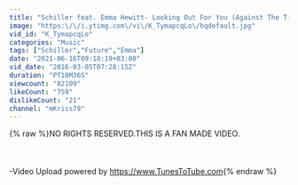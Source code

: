 ```yaml
---
title: "Schiller feat. Emma Hewitt- Looking Out For You (Against The Tide)"
image: "https:\/\/i.ytimg.com\/vi\/K_TymapcqLo\/hqdefault.jpg"
vid_id: "K_TymapcqLo"
categories: "Music"
tags: ["Schiller","Future","Emma"]
date: "2021-06-16T09:18:19+03:00"
vid_date: "2016-03-05T07:28:15Z"
duration: "PT10M36S"
viewcount: "82109"
likeCount: "759"
dislikeCount: "21"
channel: "mKriss79"
---
```

{% raw %}NO RIGHTS RESERVED.THIS IS A FAN MADE VIDEO. <br /><br /><br /><br />-Video Upload powered by <a rel="nofollow" target="blank" href="https://www.TunesToTube.com">https://www.TunesToTube.com</a>{% endraw %}
